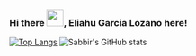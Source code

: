 ### Hi there <img src="https://raw.githubusercontent.com/MartinHeinz/MartinHeinz/master/wave.gif" width="30px">, Eliahu Garcia Lozano here!

<!--
**iamsabbirsobhani/iamsabbirsobhani** is a ✨ _special_ ✨ repository because its `README.md` (this file) appears on your GitHub profile.

Here are some ideas to get you started:

- 🔭 I’m currently working on ...
- 🌱 I’m currently learning ...
- 👯 I’m looking to collaborate on ...
- 🤔 I’m looking for help with ...
- 💬 Ask me about ...
- 📫 How to reach me: ...
- 😄 Pronouns: ...
- ⚡ Fun fact: ...
-->
[![Top Langs](https://github-readme-stats.vercel.app/api/top-langs/?username=iamsabbirsobhani)](https://github.com/anuraghazra/github-readme-stats)
![Sabbir's GitHub stats](https://github-readme-stats.vercel.app/api?username=iamsabbirsobhani&show_icons=true&theme=radical)

